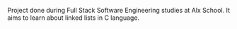 Project done during Full Stack Software Engineering studies at Alx School. It aims to learn about linked lists in C language.
